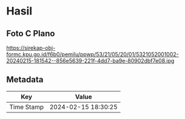 # Hasil

## Foto C Plano

https://sirekap-obj-formc.kpu.go.id/f6b0/pemilu/ppwp/53/21/05/20/01/5321052001002-20240215-181542--856e5639-221f-4dd7-ba9e-80902dbf7e08.jpg


## Metadata

| Key        | Value               |
| ---------- | ------------------- |
| Time Stamp | 2024-02-15 18:30:25 |



